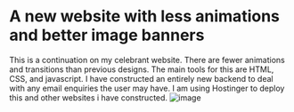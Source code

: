 # A new website with less animations and better image banners

This is a continuation on my celebrant website. There are fewer animations and transitions than previous designs. The main tools for this are HTML, CSS, and javascript. 
I  have constructed an entirely new backend to deal with any email enquiries the user may have.
I am using Hostinger to deploy this and other websites i have constructed.
![image](https://github.com/mlync87/humanist-celebrant-business-site-individual-/assets/112760708/d4c92ecb-4026-4b28-adfa-ef051cc7c49c)

